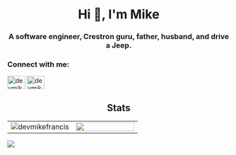 <h1 align="center">Hi 👋, I'm Mike</h1>
<h3 align="center">A software engineer, Crestron guru, father, husband, and drive a Jeep.</h3>


<h3 align="left">Connect with me:</h3>
<p align="left">
<a href="https://twitter.com/devmikefrancis" target="blank"><img align="center" src="https://raw.githubusercontent.com/rahuldkjain/github-profile-readme-generator/master/src/images/icons/Social/twitter.svg" alt="devmikefrancis" height="30" width="40" /></a>
<a href="https://linkedin.com/in/devmikefrancis" target="blank"><img align="center" src="https://raw.githubusercontent.com/rahuldkjain/github-profile-readme-generator/master/src/images/icons/Social/linked-in-alt.svg" alt="devmikefrancis" height="30" width="40" /></a>
</p>

<h2 align="center">Stats</h2>
<div align="center">
  <table>
    <tr>
      <td width="50%">
        <img align="center" src="https://github-readme-streak-stats.herokuapp.com/?user=devmikefrancis&theme=dark&hide_border=true&date_format=M%20j%5B%2C%20Y%5D&ring=0b5394&sideNums=0b5394&sideLabels=f3f6f4&background=FFFFFF00&currStreakNum=f21468" alt="devmikefrancis" />
      </td>
      <td width="50%">
        <img width="100%" src="https://github-readme-stats.vercel.app/api?username=devmikefrancis&bg_color=FFFFFF00&hide_border=true&text_color=0b5394&title_color=f3f6f4&include_all_commits=true&count_private=true">
  </table>
    </div>
  
        
<img src="https://activity-graph.herokuapp.com/graph?username=devMikeFrancis&bg_color=FFFFFF00&color=f3f6f4&line=0b5394&point=f21468&hide_border=true&title_color=">
